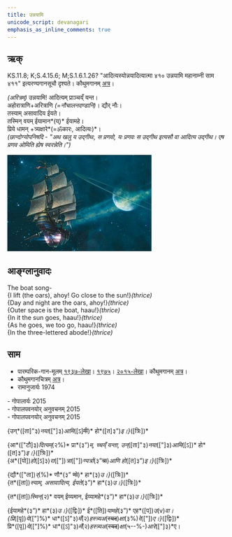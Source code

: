 ```yaml
---
title: उन्नयामि  
unicode_script: devanagari  
emphasis_as_inline_comments: true
---   
```


## ऋक्

KS.11.8; K;S.4.15.6; M;S.1.6.1.26? "आदित्यस्योन्नयादित्यात्मा ४१० उन्नयामि महानाम्नी साम ४११" इत्यरण्यगानसूचौ दृश्यते। कौथुमगानम् [अत्र](https://archive.org/details/SamaVedaSanhitaWithSayanabhashyaVolume2SatyavrataSamasrami1876bis_201804/page/n535)।

*(अरित्रम्)* उन्नयामि! आदित्यम् प्राञ्चय्ँ यन्त।  
अहोरात्राणि+अरित्राणि *(=नौचालनदण्डानि)*। द्यौर् नौः।  
तस्याम् असावादिय ईयते।  
तस्मिन् वयम् ईयामान*(य्)* ईयामहे।  
प्रिये धामन् +त्र्यक्षारे*(=ॐकारः, आदित्यः)*।  
*(छान्दोग्योपनिषदि - "अथ खलु य उद्गीथः, स प्रणवो, यः प्रणवः स उद्गीथ इत्यसौ वा आदित्य उद्गीथ। एष प्रणव ओमिति ह्येष स्वरन्नेति।")*

![](../images/worlds/ship_in_space.jpg)

## आङ्ग्लानुवादः
The boat song-  
{I lift (the oars), ahoy! Go close to the sun!}*(thrice)*  
{Day and night are the oars, ahoy!}*(thrice)*  
{Outer space is the boat, haau!}*(thrice)*  
{In it the sun goes, haau!}*(thrice)*  
{As he goes, we too go, haau!}*(thrice)*  
{In the three-lettered abode!}*(thrice)*

## साम

- पारम्परिक-गान-मूलम् [१९३७-लेखा](https://archive.org/stream/sAmaveda-jaiminIya-paravastu-paramparA-docs/sAmaveda-paravastu-1937#page/n9/mode/1up&sa=D&ust=1542425956421000)। [१९७५](https://archive.org/stream/sAmaveda-jaiminIya-paravastu-paramparA-docs/sAmaveda-paravastu-1975#page/n9/mode/1up&sa=D&ust=1542425956421000)। [२०१५-लेखा](https://archive.org/stream/sAmaveda-jaiminIya-paravastu-paramparA-docs/VIVAAHA%20UPANAYANA%20SAAMAANI#page/n4/mode/1up&sa=D&ust=1542425956422000)। कौथुमगानम् [अत्र](https://archive.org/details/SamaVedaSanhitaWithSayanabhashyaVolume2SatyavrataSamasrami1876bis_201804/page/n535)।
- कौथुमगानचित्रम् [अत्र](https://twitter.com/vaidikabharata/status/1066558555648593921?s=21)।
- रामानुजार्यः 1974 
<div class="audioEmbed" src="https://archive
.org/download/jaiminIya-sAma-gAna-paravastu-tradition-rAmAnuja/unnayAmi.mp3"></div>
- गोपालार्यः 2015  
<div class="audioEmbed" src="https://archive
.org/download/jaiminIya-sAma-gAna-paravastu-tradition-gopAla-2015/unnayAmi.mp3"></div>
- गोपालपवनयोर् अनुवचनम् 2015  
<div class="audioEmbed" src="https://archive
.org/download/jaiminIya-sAma-gAna-paravastu-tradition-anuvachanam-gopAla-pavana-2015/unnayAmi.mp3"></div>
- गोपालपवनयोर् अनुवचनम् 2015  
<div class="audioEmbed" src="https://archive
.org/download/jaiminIya-sAma-gAna-paravastu-tradition-anuvachanam-gopAla-pavana-2015/unnayAmi.mp3"></div>

{उन्*([ता]"३)*नया*(["]३)*आमि*([ऽ]~~मी~~)* हो*([त]३”)*इ।}*([त्रिः])*

{आ*(["टौ]३)*दित्यम्*(२%)* प्रा*(३”)*म्, च्चय्ँ यन्ता, उन्*([ता]"३)*नया*(["]३)*आमि*([ऽ])* हो*([त]३”)*इ।}*([त्रिः])*  
{अ*([पो])*हो*([ऽ]३)*रा*(["])*त्रा*(["])*ण्यर्त्रा*(३”~~त्रा~~)*आणि हो*([त]३”)*इ।}*([त्रिः])*

{द्यौ*(["ता])*र्*(%)* णौ*(३” ~~णो~~)* हा*(३)*उ।}*([त्रिः])*  
{त*([ता])*स्याम्, असावादित्य, ईयते*(३”)* हा*(३)*उ।}*([त्रिः])*

{त*([ता])*स्मिन्*(२)* वयम् ईय्यमान, ईय्यामहे*(३”)* हा*(३)*उ।}*([त्रिः])*

{ईयामहे*(३”)* हा*(३)*उ।}*([द्विः])* ई*([ति])*यामहे*(३”)*   एह*([प])*उ*(v)*वा।  
{प्रि*([पृ])*ये*(["]%)* धा*([ऽ]"३)*मँ*(२)*हस्त्र्यअ*(~~स्यद~~)*क्षा*(३%)*रे*(["])*ए।}*([द्विः])*  
प्रि*([पृ])*ये*(["]%)* धा*([ऽ]"३)*मँ*(२)*हस्त्र्यअ*(~~स्यद~~)*क्षा*(५--%-)*आरे*(["]३)*ए।
